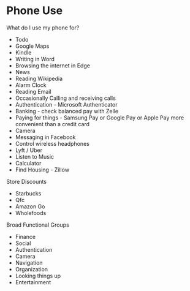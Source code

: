 # Phone Use

What do I use my phone for?

- Todo
- Google Maps
- Kindle
- Writing in Word
- Browsing the internet in Edge
- News
- Reading Wikipedia
- Alarm Clock
- Reading Email
- Occasionally Calling and receiving calls
- Authentication - Microsoft Authenticator
- Banking - check balanced pay with Zelle
- Paying for things - Samsung Pay or Google Pay or Apple Pay more convenient than a credit card
- Camera
- Messaging in Facebook
- Control wireless headphones
- Lyft / Uber
- Listen to Music
- Calculator
- Find Housing - Zillow

Store Discounts
- Starbucks
- Qfc
- Amazon Go
- Wholefoods


Broad Functional Groups

- Finance
- Social
- Authentication
- Camera
- Navigation
- Organization
- Looking things up
- Entertainment

